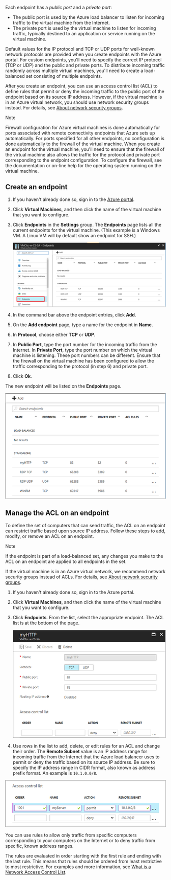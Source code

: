 Each endpoint has a *public port* and a *private port*:

* The public port is used by the Azure load balancer to listen for incoming traffic to the virtual machine from the Internet.
* The private port is used by the virtual machine to listen for incoming traffic, typically destined to an application or service running on the virtual machine.

Default values for the IP protocol and TCP or UDP ports for well-known network protocols are provided when you create endpoints with the Azure portal. For custom endpoints, you'll need to specify the correct IP protocol (TCP or UDP) and the public and private ports. To distribute incoming traffic randomly across multiple virtual machines, you'll need to create a load-balanced set consisting of multiple endpoints.

After you create an endpoint, you can use an access control list (ACL) to define rules that permit or deny the incoming traffic to the public port of the endpoint based on its source IP address. However, if the virtual machine is in an Azure virtual network, you should use network security groups instead. For details, see [About network security groups](../articles/virtual-network/virtual-networks-nsg.md).

> [!NOTE]
> Firewall configuration for Azure virtual machines is done automatically for ports associated with remote connectivity endpoints that Azure sets up automatically. For ports specified for all other endpoints, no configuration is done automatically to the firewall of the virtual machine. When you create an endpoint for the virtual machine, you'll need to ensure that the firewall of the virtual machine also allows the traffic for the protocol and private port corresponding to the endpoint configuration. To configure the firewall, see the documentation or on-line help for the operating system running on the virtual machine.
>
>

## Create an endpoint
1. If you haven't already done so, sign in to the [Azure portal](https://portal.azure.cn).
2. Click **Virtual Machines**, and then click the name of the virtual machine that you want to configure.
3. Click **Endpoints** in the **Settings** group. The **Endpoints** page lists all the current endpoints for the virtual machine. (This example is a Windows VM. A Linux VM will by default show an endpoint for SSH.)

   <!-- ![Endpoints](./media/virtual-machines-common-classic-setup-endpoints/endpointswindows.png) -->
   ![Endpoints](./media/virtual-machines-common-classic-setup-endpoints/endpointsblade.png)

4. In the command bar above the endpoint entries, click **Add**.
5. On the **Add endpoint** page, type a name for the endpoint in **Name**.
6. In **Protocol**, choose either **TCP** or **UDP**.
7. In **Public Port**, type the port number for the incoming traffic from the Internet. In **Private Port**, type the port number on which the virtual machine is listening. These port numbers can be different. Ensure that the firewall on the virtual machine has been configured to allow the traffic corresponding to the protocol (in step 6) and private port.
10. Click **Ok**.

The new endpoint will be listed on the **Endpoints** page.

![Endpoint creation successful](./media/virtual-machines-common-classic-setup-endpoints/endpointcreated.png)

## Manage the ACL on an endpoint
To define the set of computers that can send traffic, the ACL on an endpoint can restrict traffic based upon source IP address. Follow these steps to add, modify, or remove an ACL on an endpoint.

> [!NOTE]
> If the endpoint is part of a load-balanced set, any changes you make to the ACL on an endpoint are applied to all endpoints in the set.
>
>

If the virtual machine is in an Azure virtual network, we recommend network security groups instead of ACLs. For details, see [About network security groups](../articles/virtual-network/virtual-networks-nsg.md).

1. If you haven't already done so, sign in to the Azure portal.
2. Click **Virtual Machines**, and then click the name of the virtual machine that you want to configure.
3. Click **Endpoints**. From the list, select the appropriate endpoint. The ACL list is at the bottom of the page.

   ![Specify ACL details](./media/virtual-machines-common-classic-setup-endpoints/aclpreentry.png)

4. Use rows in the list to add, delete, or edit rules for an ACL and change their order. The **Remote Subnet** value is an IP address range for incoming traffic from the Internet that the Azure load balancer uses to permit or deny the traffic based on its source IP address. Be sure to specify the IP address range in CIDR format, also known as address prefix format. An example is `10.1.0.0/8`.

 ![New ACL entry](./media/virtual-machines-common-classic-setup-endpoints/newaclentry.png)

You can use rules to allow only traffic from specific computers corresponding to your computers on the Internet or to deny traffic from specific, known address ranges.

The rules are evaluated in order starting with the first rule and ending with the last rule. This means that rules should be ordered from least restrictive to most restrictive. For examples and more information, see [What is a Network Access Control List](../articles/virtual-network/virtual-networks-acl.md).